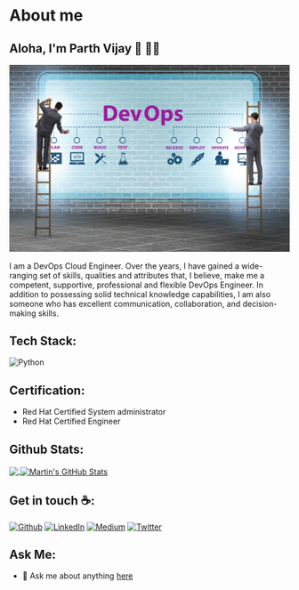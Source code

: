 # About me

## Aloha, I'm Parth Vijay :wave: :man_technologist:

<img src="./assets/banner.jpg" alt="DevOps Engineer">

<!-- <p align="center"> 
  Visitor count<br>
  <img src="https://profile-counter.glitch.me/parth1625/count.svg" />
</p> -->

I am a DevOps Cloud Engineer. Over the years, I have gained a wide-ranging set of skills, qualities and attributes that, I believe, make me a competent, supportive, professional and flexible DevOps Engineer. In addition to possessing solid technical knowledge capabilities, I am also someone who has excellent communication, collaboration, and decision-making skills.

## Tech Stack:

<!-- - Language: Python
- Linux GNU Servers: Ubuntu, Red Hat Enterprise Linux, CentOS
- Configuration Management Tools: Ansible
- Containerization Tools: Docker, Kubernetes
- Version Control System: Git
- CI/CD Pipeline: using GitHub Actions, Jenkins, BitBucket, GitLab
- Cloud Computing: AWS, Google Cloud Platform, Azure, Digital Ocean, Heroku
- Monitoring Tools: ELK stack, Prometheus & Grafana
- Web Servers: Nginx, Apache2
- Database Server: Mysql, PostgreSQL -->
<p>
<img alt="Python" src="https://img.shields.io/badge/python-3670A0?style=for-the-badge&logo=python&logoColor=ffdd54" />
</p>

## Certification:

- Red Hat Certified System administrator
- Red Hat Certified Engineer

## Github Stats:

<a href="https://github.com/parth1625/parth1625">
  <img align="center" src="https://github-readme-stats.vercel.app/api/top-langs/?username=parth1625&hide=java,html,tex&title_color=ffffff&text_color=c9cacc&icon_color=2bbc8a&bg_color=1d1f21&langs_count=3" />
</a>
<a href="https://github.com/parth1625/parth1625">
  <img align="center" src="https://github-readme-stats.vercel.app/api?username=parth1625&show_icons=true&line_height=27&count_private=true&title_color=ffffff&text_color=c9cacc&icon_color=2bbc8a&bg_color=1d1f21" alt="Martin's GitHub Stats" />
</a>
<!-- <p align="center"> <img src="https://github-readme-stats.vercel.app/api?username=parth1625&show_icons=true&theme=gotham" alt="parth1625" /> -->

<!-- ## Get in touch :coffee:: 

- [Medium](https://parth-24073.medium.com/)
- [LinkedIn](https://www.linkedin.com/in/parth-vijay-131bb9189) -->

## Get in touch :coffee::
<p><a href="https://github.com/parth1625" target="_blank"><img alt="Github" src="https://img.shields.io/badge/GitHub-%2312100E.svg?&style=for-the-badge&logo=Github&logoColor=white" /></a> <a href="https://www.linkedin.com/in/parth-vijay-131bb9189" target="_blank"><img alt="LinkedIn" src="https://img.shields.io/badge/linkedin-%230077B5.svg?&style=for-the-badge&logo=linkedin&logoColor=white" /></a> <a href="https://parth-24073.medium.com/" target="_blank"><img alt="Medium" src="https://img.shields.io/badge/medium-%2312100E.svg?&style=for-the-badge&logo=medium&logoColor=white" /></a> <a href="https://twitter.com/ParthVijay3" target="_blank"><img alt="Twitter" src="https://img.shields.io/badge/twitter-%231DA1F2.svg?&style=for-the-badge&logo=twitter&logoColor=white" /></a>

## Ask Me:

-  💬 Ask me about anything [here](https://github.com/parth1625/parth1625/issues)
